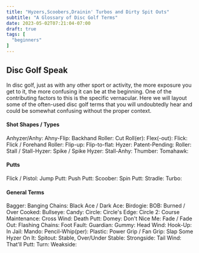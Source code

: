 ```yaml
---
title: "Hyzers,Scoobers,Drainin' Turbos and Dirty Spit Outs"
subtitle: "A Glossary of Disc Golf Terms"
date: 2023-05-02T07:21:04-07:00
draft: true
tags: [
  "beginners"
]
---
```

## Disc Golf Speak
In disc golf, just as with any other sport or activity, the more exposure you get to it, the more confusing it can be at the beginning. One of the contributing factors to this is the specific vernacular. Here we will layout some of the often-used disc golf terms that you will undoubtedly hear and could be somewhat confusing without the proper context.

#### Shot Shapes / Types
Anhyzer/Anhy:
Ahny-Flip:
Backhand Roller:
Cut Roll(er):
Flex(-out):
Flick:
Flick / Forehand Roller:
Flip-up:
Flip-to-flat:
Hyzer:
Patent-Pending:
Roller:
Stall / Stall-Hyzer:
Spike / Spike Hyzer:
Stall-Anhy:
Thumber:
Tomahawk:

#### Putts
Flick / Pistol:
Jump Putt:
Push Putt:
Scoober:
Spin Putt:
Stradle:
Turbo:

#### General Terms
Bagger:
Banging Chains:
Black Ace / Dark Ace:
Birdogie:
BOB:
Burned / Over Cooked:
Bullseye:
Candy:
Circle:
Circle's Edge:
Circle 2:
Course Maintenance:
Cross Wind:
Death Putt:
Domey:
Don't Nice Me:
Fade / Fade Out:
Flashing Chains:
Foot Fault:
Guardian:
Gummy:
Head Wind:
Hook-Up:
In Jail:
Mando:
Pencil-Whip(per):
Plastic:
Power Grip / Fan Grip:
Slap Some Hyzer On It:
Spitout:
Stable, Over/Under Stable:
Strongside:
Tail Wind:
That'll Putt:
Turn:
Weakside:
